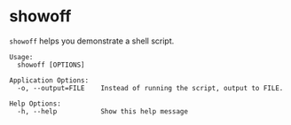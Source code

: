 # showoff

`showoff` helps you demonstrate a shell script.

```
Usage:
  showoff [OPTIONS]

Application Options:
  -o, --output=FILE    Instead of running the script, output to FILE.

Help Options:
  -h, --help           Show this help message
```
